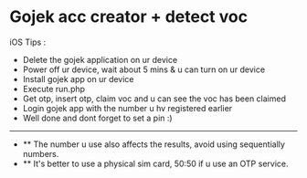 # Gojek acc creator + detect voc
iOS Tips :
- Delete the gojek application on ur device
- Power off ur device, wait about 5 mins & u can turn on ur device
- Install gojek app on ur device
- Execute run.php
- Get otp, insert otp, claim voc and u can see the voc has been claimed
- Login gojek app with the number u hv registered earlier
- Well done and dont forget to set a pin :)
---
- ** The number u use also affects the results, avoid using sequentially numbers.
- ** It's better to use a physical sim card, 50:50 if u use an OTP service.
